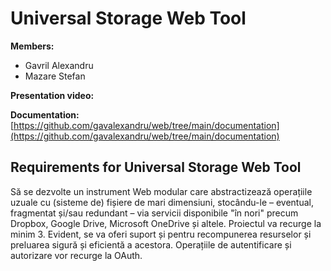 # Universal Storage Web Tool

**Members:**

- Gavril Alexandru  
- Mazare Stefan  

**Presentation video:**  

**Documentation:** [https://github.com/gavalexandru/web/tree/main/documentation](https://github.com/gavalexandru/web/tree/main/documentation)  

## Requirements for Universal Storage Web Tool

Să se dezvolte un instrument Web modular care abstractizează operațiile uzuale cu (sisteme de) fișiere de mari dimensiuni, stocându-le – eventual, fragmentat și/sau redundant – via servicii disponibile "în nori" precum Dropbox, Google Drive, Microsoft OneDrive și altele. Proiectul va recurge la minim 3. Evident, se va oferi suport și pentru recompunerea resurselor și preluarea sigură și eficientă a acestora. Operațiile de autentificare și autorizare vor recurge la OAuth.
